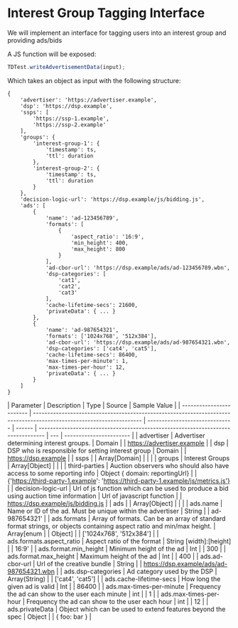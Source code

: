 # Interest Group Tagging Interface

We will implement an interface for tagging users into an interest group and providing ads/bids

A JS function will be exposed:

```javascript
TDTest.writeAdvertisementData(input);
```

Which takes an object as input with the following structure:

```javvascript
{
    'advertiser': 'https://advertiser.example',
    'dsp': 'https://dsp.example',
    'ssps': [
        'https://ssp-1.example',
        'https://ssp-2.example'
    ],
    'groups': {
        'interest-group-1': {
            'timestamp': ts,
            'ttl': duration
        },
        'interest-group-2': {
            'timestamp': ts,
            'ttl': duration
        }
    },
    'decision-logic-url': 'https://dsp.example/js/bidding.js',
    'ads': [
        {
            'name': 'ad-123456789',
            'formats': [
                {
                    'aspect_ratio': '16:9',
                    'min_height': 400,
                    'max_height': 800
                }
            ],
            'ad-cbor-url': 'https://dsp.example/ads/ad-123456789.wbn',
            'dsp-categories': [
                'cat1',
                'cat2',
                'cat3'
            ],
            'cache-lifetime-secs': 21600,
            'privateData': { ... }
        },
        {
            'name': 'ad-987654321',
            'formats': ['1024x768', '512x384'],
            'ad-cbor-url': 'https://dsp.example/ads/ad-987654321.wbn',
            'dsp-categories': ['cat4', 'cat5'],
            'cache-lifetime-secs': 86400,
            'max-times-per-minute': 1,
            'max-times-per-hour': 12,
            'privateData': { ... }
        }
    ]
}
```

| Parameter                | Description                                                                                                          | Type                           | Source | Sample Value                                                                     |
| ------------------------ | -------------------------------------------------------------------------------------------------------------------- | ------------------------------ | ------ | -------------------------------------------------------------------------------- | --- | ----------------------- |
| advertiser               | Advertiser determining interest groups.                                                                              | Domain                         |        | https://advertiser.example                                                       |
| dsp                      | DSP who is responsible for setting interest group                                                                    | Domain                         |        | https://dsp.example                                                              |
| ssps                     |                                                                                                                      | Array[Domain]                  |        |                                                                                  |
| groups                   | Interest Groups                                                                                                      | Array[Object]                  |        |                                                                                  |
| third-parties            | Auction observers who should also have access to some reporting info                                                 | Object { domain: reportingUrl} |        | {'https://third-party-1.example': 'https://third-party-1.example/js/metrics.js'} |
| decision-logic-url       | Url of js function which can be used to produce a bid using auction time information                                 | Url of javascript function     |        | https://dsp.example/js/bidding.js                                                |
| ads                      |                                                                                                                      | Array[Object]                  |        |                                                                                  |
| ads.name                 | Name or ID of the ad. Must be unique within the advertiser                                                           | String                         |        | ad-987654321'                                                                    |
| ads.formats              | Array of formats. Can be an array of standard format strings, or objects containing aspect ratio and min/max height. | Array[enum                     |        | Object]                                                                          |     | ['1024x768', '512x384'] |
| ads.formats.aspect_ratio | Aspect ratio of the format                                                                                           | String [width]:[height]        |        | 16:9'                                                                            |
| ads.format.min_height    | Minimum height of the ad                                                                                             | Int                            |        | 300                                                                              |
| ads.format.max_height    | Maximum height of the ad                                                                                             | Int                            |        | 400                                                                              |
| ads.ad-cbor-url          | Url of the creative bundle                                                                                           | String                         |        | https://dsp.example/ads/ad-987654321.wbn                                         |
| ads.dsp-categories       | Ad category used by the DSP                                                                                          | Array(String)                  |        | ['cat4', 'cat5']                                                                 |
| ads.cache-lifetime-secs  | How long the given ad is valid                                                                                       | Int                            |        | 86400                                                                            |
| ads.max-times-per-minute | Frequency the ad can show to the user each minute                                                                    | int                            |        | 1                                                                                |
| ads.max-times-per-hour   | Frequency the ad can show to the user each hour                                                                      | int                            |        | 12                                                                               |
| ads.privateData          | Object which can be used to extend features beyond the spec                                                          | Object                         |        | { foo: bar }                                                                     |
